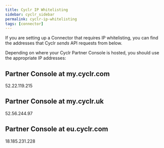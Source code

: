 ```yaml
---
title: Cyclr IP Whitelisting
sidebar: cyclr_sidebar
permalink: cyclr-ip-whitelisting
tags: [connector]
---
```


If you are setting up a Connector that requires IP whitelisting, you can find the addresses that Cyclr *sends* API requests from below.

Depending on where your Cyclr Partner Console is hosted, you should use the appropriate IP addresses:

## Partner Console at my.cyclr.com ##

52.22.119.215

## Partner Console at my.cyclr.uk ##

52.56.244.97

## Partner Console at eu.cyclr.com ##

18.185.231.228
